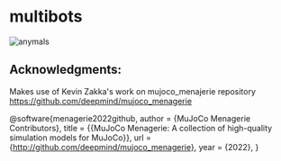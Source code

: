 # multibots

![anymals](https://github.com/vmanoj1996/multibots/assets/8917581/e5062136-6536-4400-840f-aaab609fb718)

## Acknowledgments:

Makes use of Kevin Zakka's work on mujoco_menajerie repository
https://github.com/deepmind/mujoco_menagerie

@software{menagerie2022github,
  author = {MuJoCo Menagerie Contributors},
  title = {{MuJoCo Menagerie: A collection of high-quality simulation models for MuJoCo}},
  url = {http://github.com/deepmind/mujoco_menagerie},
  year = {2022},
}
